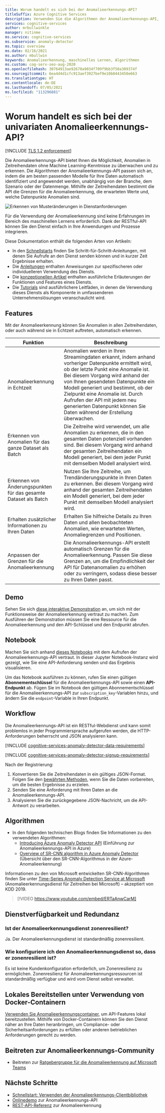 ```yaml
---
title: Worum handelt es sich bei der Anomalieerkennungs-API?
titleSuffix: Azure Cognitive Services
description: Verwenden Sie die Algorithmen der Anomalieerkennungs-API, um die Anomalieerkennung auf Ihre Zeitreihendaten anzuwenden.
services: cognitive-services
author: mrbullwinkle
manager: nitinme
ms.service: cognitive-services
ms.subservice: anomaly-detector
ms.topic: overview
ms.date: 02/16/2021
ms.author: mbullwin
keywords: Anomalieerkennung, maschinelles Lernen, Algorithmen
ms.custom: cog-serv-seo-aug-2020
ms.openlocfilehash: 30764913ae92670a9034f709f9bb3f50a309374f
ms.sourcegitcommit: 6ea4d4d1cfc913aef3927bef9e10b8443450e663
ms.translationtype: HT
ms.contentlocale: de-DE
ms.lasthandoff: 07/05/2021
ms.locfileid: "113296881"
---
```

# <a name="what-is-the-anomaly-detector-univariate-api"></a>Worum handelt es sich bei der univariaten Anomalieerkennungs-API?

[!INCLUDE [TLS 1.2 enforcement](../../../includes/cognitive-services-tls-announcement.md)]

Die Anomalieerkennungs-API bietet Ihnen die Möglichkeit, Anomalien in Zeitreihendaten ohne Machine Learning-Kenntnisse zu überwachen und zu erkennen. Die Algorithmen der Anomalieerkennungs-API passen sich an, indem die am besten passenden Modelle für Ihre Daten automatisch identifiziert und angewendet werden, unabhängig von der Branche, dem Szenario oder der Datenmenge. Mithilfe der Zeitreihendaten bestimmt die API die Grenzen für die Anomalieerkennung, die erwarteten Werte und, welche Datenpunkte Anomalien sind.

![Erkennen von Musteränderungen in Dienstanforderungen](./media/anomaly_detection2.png)

Für die Verwendung der Anomalieerkennung sind keine Erfahrungen im Bereich des maschinellen Lernens erforderlich. Dank der RESTful-API können Sie den Dienst einfach in Ihre Anwendungen und Prozesse integrieren.

Diese Dokumentation enthält die folgenden Arten von Artikeln:
* In den [Schnellstarts](./Quickstarts/client-libraries.md) finden Sie Schritt-für-Schritt-Anleitungen, mit denen Sie Aufrufe an den Dienst senden können und in kurzer Zeit Ergebnisse erhalten. 
* Die [Anleitungen](./how-to/identify-anomalies.md) enthalten Anweisungen zur spezifischeren oder individuelleren Verwendung des Diensts.
* Die [konzeptionellen Artikel](./concepts/anomaly-detection-best-practices.md) enthalten ausführliche Erläuterungen der Funktionen und Features eines Diensts.
* Die [Tutorials](./tutorials/batch-anomaly-detection-powerbi.md) sind ausführlichere Leitfäden, in denen die Verwendung dieses Diensts als Komponente in umfassenderen Unternehmenslösungen veranschaulicht wird.

## <a name="features"></a>Features

Mit der Anomalieerkennung können Sie Anomalien in allen Zeitreihendaten, oder auch während sie in Echtzeit auftreten, automatisch erkennen.

|Funktion  |Beschreibung  |
|---------|---------|
|Anomalieerkennung in Echtzeit | Anomalien werden in Ihren Streamingdaten erkannt, indem anhand vorheriger Datenpunkte ermittelt wird, ob der letzte Punkt eine Anomalie ist. Bei diesem Vorgang wird anhand der von Ihnen gesendeten Datenpunkte ein Modell generiert und bestimmt, ob der Zielpunkt eine Anomalie ist. Durch Aufrufen der API mit jedem neu generierten Datenpunkt können Sie Daten während der Erstellung überwachen. |
|Erkennen von Anomalien für das ganze Dataset als Batch | Die Zeitreihe wird verwendet, um alle Anomalien zu erkennen, die in den gesamten Daten potenziell vorhanden sind. Bei diesem Vorgang wird anhand der gesamten Zeitreihendaten ein Modell generiert, bei dem jeder Punkt mit demselben Modell analysiert wird.         |
|Erkennen von Änderungspunkten für das gesamte Dataset als Batch | Nutzen Sie Ihre Zeitreihe, um Trendänderungspunkte in Ihren Daten zu erkennen. Bei diesem Vorgang wird anhand der gesamten Zeitreihendaten ein Modell generiert, bei dem jeder Punkt mit demselben Modell analysiert wird.    |
| Erhalten zusätzlicher Informationen zu Ihren Daten | Erhalten Sie hilfreiche Details zu Ihren Daten und allen beobachteten Anomalien, wie erwarteten Werten, Anomaliegrenzen und Positionen. |
| Anpassen der Grenzen für die Anomalieerkennung | Die Anomalieerkennungs-API erstellt automatisch Grenzen für die Anomalieerkennung. Passen Sie diese Grenzen an, um die Empfindlichkeit der API für Datenanomalien zu erhöhen oder zu verringern, sodass diese besser zu Ihren Daten passt. |

## <a name="demo"></a>Demo

Sehen Sie sich [diese interaktive Demonstration](https://aka.ms/adDemo) an, um sich mit der Funktionsweise der Anomalieerkennung vertraut zu machen.
Zum Ausführen der Demonstration müssen Sie eine Ressource für die Anomalieerkennung und den API-Schlüssel und den Endpunkt abrufen.

## <a name="notebook"></a>Notebook

Machen Sie sich anhand [dieses Notebooks](https://aka.ms/adNotebook) mit dem Aufrufen der Anomalieerkennungs-API vertraut. In dieser Jupyter Notebook-Instanz wird gezeigt, wie Sie eine API-Anforderung senden und das Ergebnis visualisieren.

Um das Notebook ausführen zu können, rufen Sie einen gültigen **Abonnementschlüssel** für die Anomalieerkennungs-API sowie einen **API-Endpunkt** ab. Fügen Sie im Notebook den gültigen Abonnementschlüssel für die Anomalieerkennungs-API zur `subscription_key`-Variablen hinzu, und ändern Sie die `endpoint`-Variable in Ihren Endpunkt.

## <a name="workflow"></a>Workflow

Die Anomalieerkennungs-API ist ein RESTful-Webdienst und kann somit problemlos in jeder Programmiersprache aufgerufen werden, die HTTP-Anforderungen beherrscht und JSON analysieren kann.

[!INCLUDE [cognitive-services-anomaly-detector-data-requirements](../../../includes/cognitive-services-anomaly-detector-data-requirements.md)]

[!INCLUDE [cognitive-services-anomaly-detector-signup-requirements](../../../includes/cognitive-services-anomaly-detector-signup-requirements.md)]

Nach der Registrierung:

1. Konvertieren Sie die Zeitreihendaten in ein gültiges JSON-Format. Folgen Sie den [bewährten Methoden](concepts/anomaly-detection-best-practices.md), wenn Sie die Daten vorbereiten, um die besten Ergebnisse zu erzielen.
1. Senden Sie eine Anforderung mit Ihren Daten an die Anomalieerkennungs-API.
1. Analysieren Sie die zurückgegebene JSON-Nachricht, um die API-Antwort zu verarbeiten.

## <a name="algorithms"></a>Algorithmen

* In den folgenden technischen Blogs finden Sie Informationen zu den verwendeten Algorithmen:
    * [Introducing Azure Anomaly Detector API](https://techcommunity.microsoft.com/t5/AI-Customer-Engineering-Team/Introducing-Azure-Anomaly-Detector-API/ba-p/490162) (Einführung zur Anomalieerkennungs-API in Azure)
    * [Overview of SR-CNN algorithm in Azure Anomaly Detector](https://techcommunity.microsoft.com/t5/AI-Customer-Engineering-Team/Overview-of-SR-CNN-algorithm-in-Azure-Anomaly-Detector/ba-p/982798) (Übersicht über den SR-CNN-Algorithmus in der Azure-Anomalieerkennung)

Informationen zu den von Microsoft entwickelten SR-CNN-Algorithmen finden Sie unter [Time-Series Anomaly Detection Service at Microsoft](https://arxiv.org/abs/1906.03821) (Anomalieerkennungsdienst für Zeitreihen bei Microsoft) – akzeptiert von KDD 2019.

> [!VIDEO https://www.youtube.com/embed/ERTaAnwCarM]

## <a name="service-availability-and-redundancy"></a>Dienstverfügbarkeit und Redundanz

### <a name="is-the-anomaly-detector-service-zone-resilient"></a>Ist der Anomalieerkennungsdienst zonenresilient?

Ja. Der Anomalieerkennungsdienst ist standardmäßig zonenresilient.

### <a name="how-do-i-configure-the-anomaly-detector-service-to-be-zone-resilient"></a>Wie konfiguriere ich den Anomalieerkennungsdienst so, dass er zonenresilient ist?

Es ist keine Kundenkonfiguration erforderlich, um Zonenresilienz zu ermöglichen. Zonenresilienz für Anomalieerkennungsressourcen ist standardmäßig verfügbar und wird vom Dienst selbst verwaltet.

## <a name="deploy-on-premises-using-docker-containers"></a>Lokales Bereitstellen unter Verwendung von Docker-Containern

[Verwenden Sie Anomalieerkennungscontainer](anomaly-detector-container-howto.md), um API-Features lokal bereitzustellen. Mithilfe von Docker-Containern können Sie den Dienst näher an Ihre Daten heranbringen, um Compliance- oder Sicherheitsanforderungen zu erfüllen oder anderen betrieblichen Anforderungen gerecht zu werden.

## <a name="join-the-anomaly-detector-community"></a>Beitreten zur Anomalieerkennungs-Community

* Beitreten zur [Ratgebergruppe für die Anomalieerkennung auf Microsoft Teams](https://aka.ms/AdAdvisorsJoin)

## <a name="next-steps"></a>Nächste Schritte

* [Schnellstart: Verwenden der Anomalieerkennungs-Clientbibliothek](quickstarts/client-libraries.md)
* [Onlinedemo](https://github.com/Azure-Samples/AnomalyDetector/tree/master/ipython-notebook) zur Anomalieerkennungs-API
* [REST-API-Referenz](https://aka.ms/anomaly-detector-rest-api-ref) zur Anomalieerkennung
